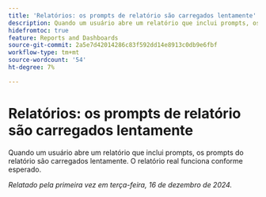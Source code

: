 ```yaml
---
title: 'Relatórios: os prompts de relatório são carregados lentamente'
description: Quando um usuário abre um relatório que inclui prompts, os prompts do relatório são carregados lentamente. O relatório real funciona conforme esperado.
hidefromtoc: true
feature: Reports and Dashboards
source-git-commit: 2a5e7d42014286c83f592dd14e8913c0db9e6fbf
workflow-type: tm+mt
source-wordcount: '54'
ht-degree: 7%

---
```



# Relatórios: os prompts de relatório são carregados lentamente

Quando um usuário abre um relatório que inclui prompts, os prompts do relatório são carregados lentamente. O relatório real funciona conforme esperado.

_Relatado pela primeira vez em terça-feira, 16 de dezembro de 2024._
